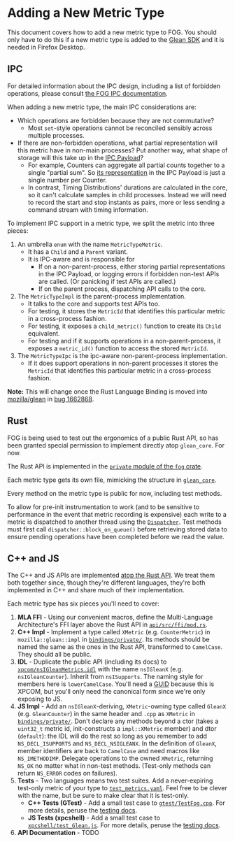 # Adding a New Metric Type

This document covers how to add a new metric type to FOG.
You should only have to do this if a new metric type is added to the
[Glean SDK](https://mozilla.github.io/glean/book/user/metrics/index.html)
and it is needed in Firefox Desktop.

## IPC

For detailed information about the IPC design,
including a list of forbidden operations,
please consult
[the FOG IPC documentation](ipc.md).

When adding a new metric type, the main IPC considerations are:
* Which operations are forbidden because they are not commutative?
    * Most `set`-style operations cannot be reconciled sensibly across multiple processes.
* If there are non-forbidden operations,
what partial representation will this metric have in non-main processes?
Put another way, what shape of storage will this take up in the
[IPC Payload](https://hg.mozilla.org/mozilla-central/file/tip/toolkit/components/glean/api/src/ipc.rs)?
    * For example, Counters can aggregate all partial counts together to a single
    "partial sum". So
    [its representation](https://searchfox.org/mozilla-central/rev/803b368879fa332e8e2c1840bf1ec164f7ed2c32/toolkit/components/glean/api/src/ipc.rs#45)
    in the IPC Payload is just a single number per Counter.
    * In contrast, Timing Distributions' durations are calculated in the core,
    so it can't calculate samples in child processes.
    Instead we will need to record the start and stop instants as pairs,
    more or less sending a command stream with timing information.

To implement IPC support in a metric type,
we split the metric into three pieces:
1. An umbrella `enum` with the name `MetricTypeMetric`.
    * It has a `Child` and a `Parent` variant.
    * It is IPC-aware and is responsible for
        * If on a non-parent-process,
        either storing partial representations in the IPC Payload,
        or logging errors if forbidden non-test APIs are called.
        (Or panicking if test APIs are called.)
        * If on the parent process, dispatching API calls to the core.
2. The `MetricTypeImpl` is the parent-process implementation.
    * It talks to the core and supports test APIs too.
    * For testing, it stores the `MetricId` that identifies this particular metric in a cross-process fashion.
    * For testing, it exposes a `child_metric()` function to create its `Child` equivalent.
    * For testing and if it supports operations in a non-parent-process, it exposes a `metric_id()` function to access the stored `MetricId`.
3. The `MetricTypeIpc` is the ipc-aware non-parent-process implementation.
    * If it does support operations in non-parent processes it stores the `MetricId` that identifies this particular metric in a cross-process fashion.

**Note:** This will change once the Rust Language Binding is moved into
[mozilla/glean](https://github.com/mozilla/glean/)
in
[bug 1662868](https://bugzilla.mozilla.org/show_bug.cgi?id=1662868).

## Rust

FOG is being used to test out the ergonomics of a public Rust API,
so has been granted special permission to implement directly atop `glean_core`.
For now.

The Rust API is implemented in the
[`private` module of the `fog` crate](https://hg.mozilla.org/mozilla-central/file/tip/toolkit/components/glean/api/src/metrics).

Each metric type gets its own file, mimicking the structure in
[`glean_core`](https://github.com/mozilla/glean/tree/master/glean-core/src/metrics).

Every method on the metric type is public for now,
including test methods.

To allow for pre-init instrumentation to work
(and to be sensitive to performance in the event that metric recording is expensive)
each write to a metric is dispatched to another thread using the
[`Dispatcher`](https://hg.mozilla.org/mozilla-central/file/tip/toolkit/components/glean/api/src/dispatcher/mod.rs).
Test methods must first call
`dispatcher::block_on_queue()`
before retrieving stored data to ensure pending operations have been completed before we read the value.

## C++ and JS

The C++ and JS APIs are implemented [atop the Rust API](code_organization.md).
We treat them both together since, though they're different languages,
they're both implemented in C++ and share much of their implementation.

Each metric type has six pieces you'll need to cover:
1. **MLA FFI** - Using our convenient macros,
   define the Multi-Language Architecture's FFI layer above the Rust API in
   [`api/src/ffi/mod.rs`](https://hg.mozilla.org/mozilla-central/file/tip/toolkit/components/glean/api/src/ffi/mod.rs).
2. **C++ Impl** - Implement a type called `XMetric`
   (e.g. `CounterMetric`) in `mozilla::glean::impl` in
   [`bindings/private/`](https://hg.mozilla.org/mozilla-central/file/tip/toolkit/components/glean/bindings/private/).
   Its methods should be named the same as the ones in the Rust API,
   transformed to `CamelCase`. They should all be public.
3. **IDL** - Duplicate the public API (including its docs) to
   [`xpcom/nsIGleanMetrics.idl`](https://hg.mozilla.org/mozilla-central/file/tip/toolkit/components/glean/xpcom/nsIGleanMetrics.idl)
   with the name `nsIGleanX` (e.g. `nsIGleanCounter`).
   Inherit from `nsISupports`.
   The naming style for members here is `lowerCamelCase`.
   You'll need a
   [GUID](https://developer.mozilla.org/en-US/docs/Mozilla/Tech/XPCOM/Generating_GUIDs)
   because this is XPCOM,
   but you'll only need the canonical form since we're only exposing to JS.
4. **JS Impl** - Add an `nsIGleanX`-deriving, `XMetric`-owning type called `GleanX`
   (e.g. `GleanCounter`) in the same header and `.cpp` as `XMetric` in
   [`bindings/private/`](https://hg.mozilla.org/mozilla-central/file/tip/toolkit/components/glean/bindings/private/).
   Don't declare any methods beyond a ctor
   (takes a `uint32_t` metric id, init-constructs a `impl::XMetric` member)
   and dtor (`default`): the IDL will do the rest so long as you remember to add
   `NS_DECL_ISUPPORTS` and `NS_DECL_NSIGLEANX`.
   In the definition of `GleanX`, member identifiers are back to
   `CamelCase` and need macros like `NS_IMETHODIMP`.
   Delegate operations to the owned `XMetric`, returning `NS_OK`
   no matter what in non-test methods.
   (Test-only methods can return `NS_ERROR` codes on failures).
5. **Tests** - Two languages means two test suites.
   Add a never-expiring test-only metric of your type to
   [`test_metrics.yaml`](https://hg.mozilla.org/mozilla-central/file/tip/toolkit/components/glean/test_metrics.yaml).
   Feel free to be clever with the name, but be sure to make clear that it is test-only.
    * **C++ Tests (GTest)** - Add a small test case to
      [`gtest/TestFog.cpp`](https://hg.mozilla.org/mozilla-central/file/tip/toolkit/components/glean/gtest/TestFog.cpp).
      For more details, peruse the [testing docs](testing.md).
    * **JS Tests (xpcshell)** - Add a small test case to
      [`xpcshell/test_Glean.js`](https://hg.mozilla.org/mozilla-central/file/tip/toolkit/components/glean/xpcshell/test_Glean.js).
      For more details, peruse the [testing docs](testing.md).
6. **API Documentation** - TODO
